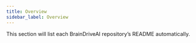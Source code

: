 ```yaml
---
title: Overview
sidebar_label: Overview
---
```


This section will list each BrainDriveAI repository’s README automatically.
